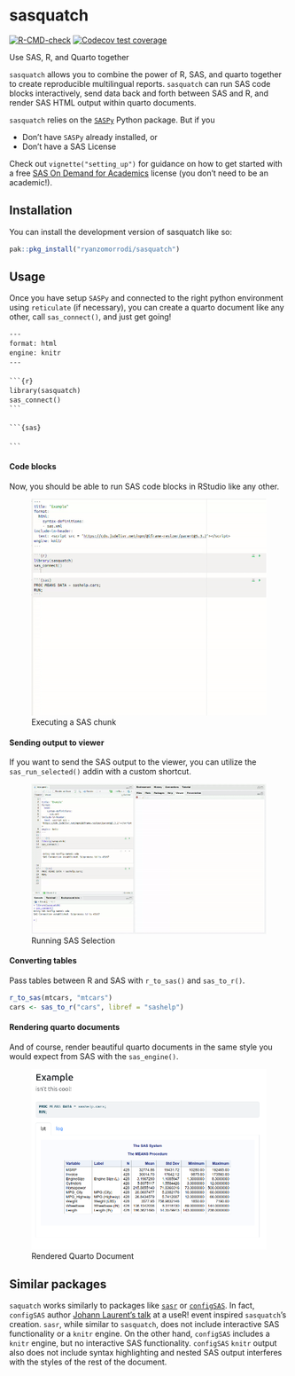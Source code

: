 
<!-- README.md is generated from README.Rmd. Please edit that file -->

# sasquatch

<!-- badges: start -->

[![R-CMD-check](https://github.com/ryanzomorrodi/sasr/actions/workflows/R-CMD-check.yaml/badge.svg)](https://github.com/ryanzomorrodi/sasr/actions/workflows/R-CMD-check.yaml)
[![Codecov test
coverage](https://codecov.io/gh/ryanzomorrodi/sasquatch/branch/main/graph/badge.svg)](https://app.codecov.io/gh/ryanzomorrodi/sasquatch?branch=main)
<!-- badges: end -->

Use SAS, R, and Quarto together

`sasquatch` allows you to combine the power of R, SAS, and quarto
together to create reproducible multilingual reports. `sasquatch` can
run SAS code blocks interactively, send data back and forth between SAS
and R, and render SAS HTML output within quarto documents.

`sasquatch` relies on the
[`SASPy`](https://sassoftware.github.io/saspy/) Python package. But if
you

- Don’t have `SASPy` already installed, or  
- Don’t have a SAS License

Check out `vignette("setting_up")` for guidance on how to get started
with a free [SAS On Demand for
Academics](https://www.sas.com/en_us/software/on-demand-for-academics)
license (you don’t need to be an academic!).

## Installation

You can install the development version of sasquatch like so:

``` r
pak::pkg_install("ryanzomorrodi/sasquatch")
```

## Usage

Once you have setup `SASPy` and connected to the right python
environment using `reticulate` (if necessary), you can create a quarto
document like any other, call `sas_connect()`, and just get going!

```` default
---
format: html
engine: knitr
---

```{r}
library(sasquatch)
sas_connect()
```

```{sas}

```
````

#### Code blocks

Now, you should be able to run SAS code blocks in RStudio like any
other.

<figure>
<img src="man/figures/run_sas_chunk.gif" alt="Executing a SAS chunk" />
<figcaption aria-hidden="true">Executing a SAS chunk</figcaption>
</figure>

#### Sending output to viewer

If you want to send the SAS output to the viewer, you can utilize the
`sas_run_selected()` addin with a custom shortcut.

<figure>
<img src="man/figures/run_sas_selected.gif"
alt="Running SAS Selection" />
<figcaption aria-hidden="true">Running SAS Selection</figcaption>
</figure>

#### Converting tables

Pass tables between R and SAS with `r_to_sas()` and `sas_to_r()`.

``` r
r_to_sas(mtcars, "mtcars")
cars <- sas_to_r("cars", libref = "sashelp")
```

#### Rendering quarto documents

And of course, render beautiful quarto documents in the same style you
would expect from SAS with the `sas_engine()`.

<figure>
<img src="man/figures/rendered_quarto.png"
alt="Rendered Quarto Document" />
<figcaption aria-hidden="true">Rendered Quarto Document</figcaption>
</figure>

## Similar packages

`saquatch` works similarly to packages like
[`sasr`](https://sassoftware.github.io/saspy/) or
[`configSAS`](https://github.com/baselr/configSAS). In fact, `configSAS`
author [Johann Laurent’s
talk](https://www.youtube.com/watch?v=4c9T6-__vI8) at a useR! event
inspired `sasquatch`’s creation. `sasr`, while similar to `sasquatch`,
does not include interactive SAS functionality or a `knitr` engine. On
the other hand, `configSAS` includes a `knitr` engine, but no
interactive SAS functionality. `configSAS` `knitr` output also does not
include syntax highlighting and nested SAS output interferes with the
styles of the rest of the document.
